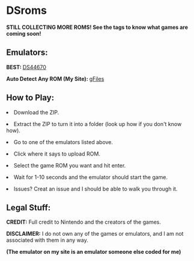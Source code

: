 <!DOCTYPE html>

<html>

<h1>DSroms</h1>
  <p><b>STILL COLLECTING MORE ROMS! See the tags to know what games are coming soon!</b></p>
  
  <h2>Emulators:</h2> 
    <p><b> BEST: </b> <a href="ds.44670.org"<a>DS44670</a>
    <p><b> Auto Detect Any ROM (My Site): </b> <a href="https://vidio-boy.github.io/gFiles/gfiles/rarch/?core=autodetect"<a>gFiles</a>
    
  <h2>How to Play:</h2>
    <p><li>Download the ZIP.</li></p>
    <p><li>Extract the ZIP to turn it into a folder (look up how if you don't know how).</li></p>
    <p><li>Go to one of the emulators listed above.</li></p>
    <p><li>Click where it says to upload ROM.</li></p>
    <p><li>Select the game ROM you want and hit enter.</li></p>
    <p><li>Wait for 1-10 seconds and the emulator should start the game.</li></p>
    <p><li>Issues? Creat an issue and I should be able to walk you through it.</li></p>
    
<h2>Legal Stuff:</h2>
  <p><b>CREDIT:</b> Full credit to Nintendo and the creators of the games.</p>
  <p><b>DISCLAIMER:</b> I do not own any of the games or emulators, and I am not associated with them in any way.</p>
  <p><b>(The emulator on my site is an emulator someone else coded for me)</b></p>
